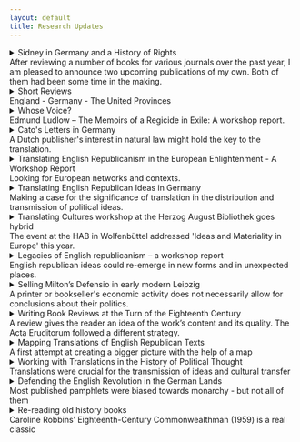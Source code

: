 ```yaml
---
layout: default
title: Research Updates
---
```


<!-- Custom style sheet -->
<link rel="stylesheet" type="text/css" href="../style.css">

<details>
  <summary class="postTitle">Sidney in Germany and a History of Rights<br>
    <span class="postSubtitle">After reviewing a number of books for various journals over the past year, I am pleased to announce two upcoming publications of my own. Both of them had been some time in the making. </span>
  </summary>

The first is a chapter on "The reception of Algernon Sidney in the German Enlightenment" which started as a paper for a workshop on Sidney's political thought in Caen. Gilles Olivo (Caen), Christopher Hamel (Rouen) and Tom Ashby (then EUI, now Tokyo) had organised two workshops on Sidney at Rouen and Caen universities in France ahead of the 400th anniversary of the republican's birth in 2023. I attended the Caen workshop in November 2022 which engaged with the longer term impact of Sidney's ideas in England, France and Germany.

My own paper explored the German reception of Sidney's work from the publication of his 1683 Scaffold Speech to the translation of his *Discourses* (1698) at the time of the French Revolution. What is notable about this reception is that Sidney's radical ideas were successively moderated over the course of a century. While the Sidney of the Scaffold speech was still the republican hero and martyr dying for his defence of popular sovereignty, the rule of law and religious liberty, the Sidney of the German *Discourses* seemed like a different man. The two German editions from the 1790s by C.D. Erhard and L.H. Jakob had reframed Sidney’s ideas to counter French Revolutionary radicalism, emphasizing reform within monarchical structures. 

The key question I was asking myself was: Why did German legal scholars in the 1790s feel the need to have not one, but two German editions of Sidney's *Discourses*; and why had the *Discourses* not been translated earlier when it was arguably available and already well known in Germany both in French and in English? Or rather, given it was already well known through its circulation in English and French, why was it still considered necessary to provide a translation at all a century after the work's first publication?

My chapter argues that late eighteenth-century German legal scholars wanted to provide their own translation of Sidney, not simply to widen the audience of the *Discourses* in Germany, but precisely because Sidney had already developed a strong reputation as a radical and revolutionary, not least in neighbouring France. Concerned about his reputation and influence, German moderates therefore offered their own reading of Sidney as a counterbalance in an attempt to limit the damage.

**Political Exile and the Rights of Asylum**

The seecond chapter due out later this year deals with "The Rights of Asylum" in the sixteenth and seventeenth century and will be published as part of volume iii of *The Cambridge History of Rights*, edited by Andrew Fitzmaurice (QMUL) and Rachel Hammersley (Newcastle). This chapter started its life during the Covid-19 pandemic when I had just completed the manuscript of my *Republican Exiles* book and was still living in Berlin. It is therefore much more closely related to the subject matter of my previous monograph than to my current research. Nevertheless, it is another exercise in transnational European history, showing the various entanglements of political actors and their networks.

The chapter traces rights of asylum in early modern Europe. While the term 'refugee' had its origins in the mass exodus of religious fugitives from France in the sixteenth and seventeenth century, my chapter argues that the figure of the political refugee was becoming increasingly more important over the course of the seventeenth century as the English Civil Wars led to various waves of migration - first of royalists, then of republicans - to the Continent and further afield. My chapter also shows that while formal processes and structured provisions for the reception of refugees were few and far between, the seventeenth century played an important role for the development of rights of asylum both in theory and practice as emerging states had to negotiate and define the legal status of those on the move.

**


'The reception of Algernon Sidney in the German Enlightenment', in: Thomas Ashby and Christopher Hamel (eds), *Le Republicanisme d'Algernon Sidney* (Paris: Classiques Garnier, 2025 forthcoming), pp. 261-280.

'The Rights of Asylum', in: Andrew Fitzmaurice and Rachel Hammersley (eds), *The Cambridge History of Rights, Volume III: The Sixteenth and Seventeenth Centuries* (Cambridge: Cambridge University Press, 2025 forthcoming), pp. 558-582. [here](https://www.cambridge.org/core/books/cambridge-history-of-rights/795F8DE1C089E43E0FCCC5E928FCC96A)

25/06/2025

gm

</details>  

<details>
  <summary class="postTitle">Short Reviews<br>
    <span class="postSubtitle">England - Germany - The United Provinces</span>
  </summary>

*Part of the joy of starting a new research project is diving into new literature. As my interests have been shifting slowly from seventeenth-century England to Enlightenment Germany, my reading has become more eclectic, which is reflected in some of the reviews I have written over the course of the year.*

You can follow the link to access the full text:

**‘Markku Peltonen, The Political Thought of the English Free State, 1649-1653 (Cambridge: Cambridge University Press, 2023), 270pp. £75.00 (hardback) ISBN: 9781009212045’, History of Political Thought, 45:1 (2024), pp. 200-203.**
You can find the full text [here](https://www.ingentaconnect.com/contentone/imp/hpt/2024/00000045/00000001/art00008) 

‘Markku Peltonen’s starting point […] is the relative neglect of the ideas of the period from the regicide of Charles I to Oliver Cromwell’s expulsion of the Rump Parliament. It was during this time that England’s rulers abolished the office of kingship and the House of Lords and turned England into a ‘Commonwealth and Free State’. The prevailing historiography, Peltonen contends, has focused too much on the de-facto-arguments raised during the Engagement controversy in defence of the non-monarchical state which had emerged from the fallout of the Civil Wars, and not enough on contemporary anti-monarchism or even principled defences of the new republic for its own sake. Peltonen here refers to earlier scholars such as Perez Zagorin or Margaret Judson. His main target, however, is the highly influential work of Blair Worden, who has defined English republicanism largely as a post-facto phenomenon, arguing that the victorious Parliamentarians had first cut off the King’s head and only started to think about the precise form of the country’s government afterwards. In this line of thought, the new kingless state was generally not considered too popular, while any meaningful republican theories only emerged much later in response to the government of the Rump rather than in unison with it. 

Peltonen, in contrast, shows that already ‘in the early days of the free state… tremendous enthusiasm was both felt and shown for its establishment’, that ‘pamphleteers enthusiastically welcomed the establishment of the free state’ and ‘were ready to rush to its defence.’ (p. 3) His book ‘thus offers a reassessment of the political thought of the English free state and maps the terrain of what it was possible to think.’ (p. 3) In doing so, Peltonen ‘examines several central themes or dimensions of the political theory of the free state’. (p. 4) These include, for instance, the claim that the people were the ultimate source of all political power and that they had the right to change their government as they saw fit. […]’

**
 
**‘The hidden origins of the German Enlightenment. By Martin Mulsow (trans. H.C. Erik Midelfort). Pp. viii + 403 incl. 7 figs. Cambridge: Cambridge University Press, 2023. £100.00. 978 1 009 24115 1’, The Journal of Ecclesiastical History, 75:3 (2024), pp. 597-599.**
You can find the full text [here](https://www.cambridge.org/core/journals/journal-of-ecclesiastical-history/article/hidden-origins-of-the-german-enlightenment-by-martin-mulsow-trans-h-c-erik-midelfort-ideas-in-context-pp-viii-403-incl-7-figs-cambridgenew-york-cambridge-university-press-2023-100-978-1-009-24115-1/3E85613342377FE58DEB6E75E3A318E0) 

‘[This] is the second part of Martin Mulsow’s influential study Radikale Frühaufklärung in Deutschland, 1680-1720, 2 vols (Wallstein, 2018) in an English translation by H.C. Erik Midelford. Following on from Enlightenment Underground: Radical Germany, 1680-1720 (University of Virginia Press, 2015), Mulsow continues his exploration of heterodox ideas and their circulation in the German lands around the turn of the eighteenth century challenging and revising the long-established view of the German Enlightenment as a fundamentally moderate and cautious affair.

The book’s seven chapters are devoted to various scholarly discourses about the mortality of the soul, idolatry, atheism, natural law, Socinianism and the humanity of Moses and Jesus as founders of religion which frequently transgressed the boundaries of what could be said with impunity at the time, yet rarely had serious consequences for their proponents who developed their own strategies for avoiding the authorities. Among those strategies were the circulation of texts in manuscript or clandestine publications which could not be traced back to their sources because they appeared anonymously, were published abroad – mostly in the Netherlands - under false imprints or without any imprint at all. Others might involve presenting dangerous teachings in the form of “paradoxes” which juxtaposed opposing doctrines and leaving the reader or listener to derive their own conclusions or to “exercise a learned ignorance” or “docta ignorantia”. (pp. 258-9)

Each chapter follows the ideas to the environments from which they arose and in which they were discussed, leading the reader to the protestant university towns of central Germany, such as Halle, Jena, Helmstedt and Leipzig, to Frankfurt on the Oder, and to the eastern periphery of the country, where the control of the authorities could barely reach. As Mulsow emphasises, the bigger picture he draws thus goes beyond Halle as the centre of the German Enlightenment with Christian Thomasius as its protagonist, to include “a multitude of less well-known thinkers from various and unexpected locations in Germany” (p. 328), while also showing the “Europe-wide entanglements’ (p. 338) of these scholars.’

**

**‘David de Boer, The Early Modern Dutch Press in an Age of Religious Persecution: The Making of Humanitarianism (Oxford: Oxford University Press, 2023, 224pp, ISBN: 9780198876809)’, BMGN – Low Countries Historical Review, 140 (2025), Open Access.**
You can download a PDF [here](https://bmgn-lchr.nl/article/view/22325)

‘This book […] is a contribution to the growing literature on religious persecution and migration in early modern Europe […]. Unlike its predecessors, however, De Boer’s book does not focus so much on the refugees themselves, but on the way in which a relatively free Dutch press was employed by persecuted “religious minorities and their advocates” [across Europe] to appeal to a wider public in an attempt “to raise transnational solidarity” and, at times, to get foreign governments to intervene on their behalf (3). In doing so, De Boer argues, writers used an “inclusive language of compassion” which went beyond mere support for their own “oppressed brethren in the faith” (8), but instead employed a universalism which stressed the “common humanity” (5) of all victims of persecution.
  
In five chronological chapters the book covers a period from the mid-seventeenth to the mid-eighteenth century, addressing concrete events or instances of persecution and their media response, with each example adding to the argument in different ways: the massacre of the Waldensians in Piedmont in 1655 (Chapter 1), the persecution of the Huguenots in France both before (Chapter 2) and after the Revocation of the Edict of Nantes in 1685 (Chapter 3), the so-called War of the Camisards in Cévennes (Chapter 4), and finally the so-called Bloodbath of Torún and the expulsion of the Jews from Prague in 1754 (Chapter 5). 

De Boer’s argument is ambitious attempting to construct a bridge between an age of persecution and an age of Enlightenment in which confessional conflicts were still present and clearly visible, but in which it became possible also for those advocating compassion to draw on more universal arguments for reason, justice, humanity and the rule of law which transcended their own confessional identities.’

12/11/2024, updated 27/02/2025

gm

</details>  

<details>
  <summary class="postTitle">Whose Voice?<br>
    <span class="postSubtitle">Edmund Ludlow – The Memoirs of a Regicide in Exile: A workshop report.</span>
  </summary>

*The text known as The Memoirs of Edmund Ludlow was long considered an authentic account of the English Revolution - until Blair Worden discovered Ludlow’s manuscript and recovered the regicide’s real voice. At a workshop in Newcastle we discussed the feasibility of a complete edition of this manuscript.*

The ‘Voyce from the Watch Tower’ is a fascinating text with many layers – a text the republican Edmund Ludlow (1617-1692) wrote during his time abroad in Switzerland after the Restoration of the Stuart monarchy in England when he and his fellow regicides had to flee the country to save their lives. 

A first edition of Ludlow’s text was published in 1698-99 as *The Memoirs of Edmund Ludlow* with a false Vevey imprint, and other editions followed before Charles Harding Firth in the late 19th century brought out his modern edition which has been used widely as a source for the history of the English Civil War and its aftermath.

Firth was for a long time the authoritative text of Ludlow until Blair Worden in the 1970s discovered the manuscript – or what has survived of it - and with his selective Camden edition of 1978 drew our attention to the fact that the published text which had become known as the ‘*Memoirs*’ was not quite what we thought it was. 

At a workshop taking place at Newcastle University and online on 2 July we had the chance to hear Blair talk about his spectacular discovery and the way in which it has changed our perception of Ludlow. We also discussed the possibility of producing a complete edition of the surviving part of the manuscript which Rachel Hammersley, Vivienne Larminie and I have been hoping to do for some time.

**Original text heavily edited for publication**

Much of the original text, Worden found, had been rather significantly streamlined and reshaped, or ‘polited’, by its first editor John Toland (1670-1722) to fit a late seventeenth-century Whig agenda which employed a mid-century republican for the argument against standing armies. 

What lay underneath was a much less structured manuscript steeped in a puritan millenarian language depicting the English regicides as persecuted witnesses of Christ in a struggle for true religion. The real Ludlow was a radical who objected to monarchy on religious grounds and whose politics were subject to and guided by his faith.

Not even the title ‘Memoirs’ was Ludlow’s own, nor would the term have been used by his contemporaries. The genre was more commonly referred to as ‘life writing’, while Ludlow himself had chosen the title ‘A Voyce from the Watch Tower’ for his work. 

**Ludlow drawing on the Old Testament**

This is likely a reference to the Old Testament Book of Isaiah, 21: 8 (chapter 21, verse 8), where it says, ‘My lord, I stand continually upon the watch tower in the daytime, and I am set in my ward whole nights’; or to the Book of Habakkuk, 2.1: ‘I will stand upon my watch, and set me upon the tower, and will look and see what he would say unto me, and what I shall answer to him that rebuketh me.’ (Geneva Bible). 

Both emphasize the necessity of the faithful to be prepared for the coming of the Lord – a central theme of Ludlow’s life writing. Or, as Ludlow put it, ‘being on our Watch Tower, and living by faith, we may see our duty so plainly, that when the Lord’s tyme is come we may up and be doing, and the Lord may appear to be with us and to owne us’. 

He saw himself very much as the watchman waiting for signs from God ‘to know when to goe forward and when to stand still, that by making hast we may not strengthen the hand of the enemy, nor by standing still neglect the opportunity he puts in our hands’. 

Whatever we want to call Ludlow’s MS, it mixes the past and the present, the personal and the political. It relates personal experience to wider historical events and shows the individual, Ludlow, interacting with his surroundings. 

**Ludlow as a European**

I very much agree with Worden’s view of Ludlow. But what fascinates me the most about this English regicide is his period in Swiss exile because it shows so clearly the many ways in which English puritans and republicans were connected to continental European protestants like Huguenots, Pietists and Labadists and how these transnational networks helped them to survive when they had to flee England after the Restoration. 

My fascination is shared by Vivienne, who works on Anglo-Swiss relations and Huguenot history among others and outlined some of the connections forged by Ludlow with Switzerland via his radical religious circles in England, including the French congregation in Westminster. It was primarily those connections that facilitated Ludlow’s exile first in Geneva and later in Lausanne and Vevey in the Pays de Vaud.

Jason Peacey’s paper meanwhile focused on the regicides who had fled to the United Provinces and who were likewise protected primarily as religious refugees. However, Jason also highlighted the difficulties the exiles faced in the United Provinces because the English government was keen to see them extradited and the Dutch authorities were theoretically obliged to follow suit under the terms of the Treaty of Breda (1667) which had concluded the Second Anglo-Dutch War.

**Versions of Ludlow’s text and intertextuality**

Ted Vallance’s paper returned to the text itself – in particular the differences between Ludlow’s manuscript and Toland’s edition of it. While in Ludlow’s ‘Voyce’, the English regicides executed in 1660 had died like ‘martyrs’, he argued, in the Memoirs they died like ‘Romans’. On the regicide itself, however, Toland might not have followed Ludlow’s original account at all but instead invented his own version of events.

Another rather creative rendering was the adaptation of the 1698/99 Memoirs by the French historian François Guizot, as Claire Gheeraert-Graffeuille showed. Guizot’s text was also significant because he used his translation as the basis for his history of the English Revolution which was in turn translated into English in 1851.

The final paper by Verônica Calsoni Lima then turned to Ludlow’s own sources and his 1663 publication of the French translation of the regicides’ Speeches and Prayers (1660). Ludlow complains in the ‘Voyce’ that the Yverdon printer who was commissioned to produce the pamphlet had added material from various gazettes without his consent. 

However, Verônica showed that Ludlow likely used the very same sources for his own account of the regicides John Barkstead, Miles Corbet and John Okey and for the trial of Henry Vane – all of which originated with an underground network of radical confederates in London, including Thomas Brewster and Giles Calvert.

**What next?**

The workshop, I think, gave a good flavour of the richness of Ludlow’s text and the many ways in which it can be read – as a history of the English Civil War, an example of life writing, and a narrative of persecution and exile which connects the British Isles and continental Europe in more ways than one.

The participants very much agreed that a complete edition of the manuscript would be desirable, but much of the discussion hinged on whether such an edition should be digital or printed and what level of annotation might be required to follow not only Ludlow’s English Civil War trajectory but also enable us to locate him in his wider European context. 

One way of connecting to this context was presented by Ina Habermann from the University of Basel with her SwissBritNew project which focuses on Anglo-Swiss relations in the seventeenth and eighteenth century and which might be able to accommodate Ludlow’s ‘Voyce’ as well. 

The workshop clearly got us all thinking – so watch this space!

gm

05/07/2024

</details>

<details>
  <summary class="postTitle">Cato's Letters in Germany<br>
    <span class="postSubtitle">A Dutch publisher's interest in natural law might hold the key to the translation.</span>
  </summary>

For the past couple of months I have been working on the German translation of *Cato’s Letters* into German. The Letters, written by the radical Whig journalists John Trenchard and Thomas Gordon, had initially appeared as columns in the *London Journal* and in the *British Journal* in response to the South Sea Bubble of 1720 – the crisis of the British South Sea Company which had triggered the first global financial crisis and ruined many investors. Trenchard and Gordon used the pseudonym of Cato, an enemy of the tyrant Julius Caesar, to criticise government ministers for their role in the crisis. As time went on, however, the two continued their popular column to attack political corruption more broadly, while also promoting their own version of a virtuous liberal republicanism or ‘monarchical republic’.

The letters were intended early on to provide more general lessons in good governance. So it is hardly surprising that they were subsequently gathered together and published in book form. The first complete edition of letters was published in London in 1723-24, with at least another five English editions to follow. The first complete continental edition I managed to locate was a Dutch version published by Johannes Halfman in Alkmaar in 1752-54, quickly followed by a German edition in 1756-57.

**English - Dutch - German**

The trajectory was by no means unusual. Many English texts found their way into Germany via the Netherlands during the eighteenth century, both because the Netherlands remained Europe’s major publishing hub, but also because Dutch and German were easily mutually understandable and it was often easier for a German native speaker to translate a work from the Dutch than from the English, or at least to draw on the Dutch text for help, even if the original English text was used.

The translation was initiated by a Leiden-based Dutch bookseller who himself was an interesting transnational figure: Elie Luzac (1721-1791) was the descendant of Huguenot refugees and had just been appointed as the university bookseller in the German city of Göttingen. He commissioned the Leipzig theology professor Johann Gottfried Gellius (1732-1781) for the task and published the four-volume edition in collaboration with the Leipzig publishing house of Breitkopf and Son because he did not have his own printing press in Germany.

**The key might be in natural law**

It is not obvious however why Luzac would have embarked on this costly undertaking. Trenchard and Gordon were not (yet) widely known in Germany, and we can hardly claim that there was an obvious demand for their work to be published. It is more likely that it was a pet project for Luzac who was also a jurist and political author in his own right and might have seen something in *Cato’s Letters* he considered worth sharing with the world. One of the key indicators might have been his lifelong interest in natural law and constitutional government. He clearly had an interest in the political thought of John Locke as well as in the natural law thinking of Christian Wolff, and he might have thought the *Letters* would speak to a German audience.

At first sight, it would seem that Luzac was wrong. The critics were rather harsh on the translation. While Trenchard and Gordon’s ideas about civil and religious liberty, political virtue and free speech might have been useful and praiseworthy, they were only true for England, but could hardly be applied to Germany, they argued. Most critics might have found some useful lessons in them, but none of them could muster quite as much enthusiasm for Cato as the anglophile Johann Christoph Gottsched (1700-1766), who praised the *Letters* for what they might teach political decisionmakers in the German lands. Only much later, it seems, were *Cato’s Letters* fully appreciated in Germany. But you will hear more about this from me anon.

gm

24/01/2024

</details>

<details>
  <summary class="postTitle">Translating English Republicanism in the European Enlightenment - A Workshop Report <br>
    <span class="postSubtitle">Looking for European networks and contexts.</span>
  </summary>

While the focus of my current research is broadly on the reception of political thought from the English republican and Commonwealth tradition in Germany, it is clear that this research only makes sense in a wider European context, not least because the German reception depended on what was going on elsewhere. Since only few Germans were able to access and read English texts in the original, most readers would have gained their knowledge of English republican ideas either via translations or via reviews in learned journals. Other forms of second- or third-hand reception might have involved encyclopaedia entries or footnote references and annotations in historical, legal or political works or even references in drama and fictional literature. In any case, the paths by which English republican ideas reached different audiences across Europe was anything but direct. They involved a variety of acts of translation and mediation across a number of different languages in a variety of contexts. The participants of my recent workshop, ‘Translating English Republicanism in the European Enlightenment’, at Newcastle University on 22 June grappled with some of these processes in their papers.

As I have indicated in previous blog posts, the translation of English republican works from the Civil War period and its aftermath was slow and patchy, not least because of the radical content of works by John Milton, Marchamont Nedham, James Harrington, Edmund Ludlow and Algernon Sidney. While Milton’s De Populo Anglicano Defensio (1651), published in justification of the regicide, was widely available in Latin, the first full published German translation of any of his political works was the 1851 edition of his Areopagitica published by Richard Roepell in Berlin. Nedham’s True State of the Case of the Commonwealth (1653) was published in German translation in the Old Swiss Confederacy in 1657, while Ludlow initiated a French translation of the regicides’ Speeches and Prayers (1660) into French published in 1663 before a first German translation appeared in Frankfurt a year later. Sidney’s posthumously published Discourses concerning Government (1698) meanwhile first appeared in German almost a century after its first publication.

**Locke in Germany**

Compared to that, John Locke’s Two Treatises of Government (1689) fared better, with the first German edition coming out barely thirty years after its original publication. The composite title of the German edition, Le gouvernement civil, Oder die Kunst, wohl zu regieren (1718) shows the path the work had taken via France. The first part of the title reflects the fact that French was still the European lingua franca, as Felix Waldmann pointed out in his presentation, while the author also featured on its title page as ‘Jean Lock’. The fact that only the second of the Two Treatises was published, however, might also be witness to the fact that the translator or the publisher saw the text as relevant beyond England, as Waldmann noted. By dropping Locke’s entire refutation of Sir Robert Filmer’s Patriarcha, the text became detached from its narrow English context, with its original purpose no longer obvious. Its concerns also shifted in the German translation with a certain hesitancy to invoke resistance to the ruler on religious grounds.

**Paine in France and Germany**

While the translation of Locke’s Two Treatises facilitated an abstraction and generalization of his ideas, Thomas Paine’s Rights of Man (1791), some seven decades later, was translated with a rather concrete purpose in mind – to promote the ideas of the French Revolution and bring republicanism to Germany. The translation, published in Berlin as Die Rechte des Menschen (1792), had been initiated by George Forster, although the actual work was done by his collaborator Meta Forkel who had a track record of radical translations and was arrested and temporarily imprisoned for her connection to members of the Jacobin Club in Mainz. In Forkel’s letters to the publisher Voß, we can see that the translation of Paine was a matter close to her heart and a work of conviction, as Elias Buchetmann showed in his presentation. On top of a faithful translation of the original text, the German edition also offered an original preface to the text by Forster as well as a translation of the French Constitution of 1791. The preface made the work acceptable to a German audience, while the work as a whole also offered moderate criticism of German politics and the constitution.

While Paine’s work was embraced by radicals in Germany, however, the political agitator himself missed his opportunity to generate any real political change, Thomas Munck suggested in his paper on ‘Paine in France’. For, ironically, Paine’s lack of French meant that he was not able to fully participate in the Convention of which he was a member. The Convention was a serious location for political debate, Munck argued, while Paine himself hardly ever spoke. So Paine might have been ‘wasting his time in Paris’. Munck also questioned the impact of his work, as only relatively few editions and reprints of Paine’s Rights of Man existed or have survived, while also pointing out that readers get little sense of what Paine might have meant by ‘republican’ or how he imagined a republic could work.

**The Importance of Networks**

Both Ariel Hessayon and Ann Thomson meanwhile highlighted the importance of networks for the translation and distribution of republican and heterodox works in England and on the Continent. Hessayon in particular emphasized the reciprocity and exchange of ideas across borders, as translations travelled in both directions with works from the Continent reaching England through radical networks, in particular during the English Civil War period, while English republican works were also translated into a number of European languages. As a case study, Hessayon used a manuscript translation into Dutch of The New Law of Righteousness (1649) by the Digger leader Gerrard Winstanley which he located in the library catalogue of Petrus Serrarius (1600-1669), a minister and multi-lingual son of a Walloon merchant. Given that Serrarius owned other works by Winstanley and might have sympathized with his ideas, Hessayon thinks it is likely that Serrarius himself was the translator, while the Quaker Benjamin Furly (1636-1714) could be another likely candidate. The intended audience for ‘Nieuwe Wet der Gerechtigheyt’, meanwhile, remains unclear, nor do we know whether it would have circulated through scribal publication or was intended for print.

Thomson’s talk meanwhile focused on Huguenot publishing networks whose focus was on religion. However, Thomson warned against seeing Huguenots as a homogenous group or making assumptions about their aims. While Huguenots authors and publishers might have shared a criticism of priestcraft, of Catholics, of Anglicans and even of Presbyterians, the extent of their heterodoxy or irreligion was not always obvious. The scholar, translator and mediator Pierre Des Maizeaux, who modelled himself on Pierre Bayle and whose correspondence is a key source on Huguenot networks, for instance, might have been a Deist, although the evidence is inconclusive. He was, however, interested in promoting toleration as well as a more open Christianity in general, including the work of the eirenicist and anti-dogmatic Church of England theologian William Chillingworth.

**Radical Whigs**

My own paper too dealt with the work of a Huguenot publisher, Elie Luzac, who commissioned a translation of John Trenchard and Thomas Gordon’s Cato’s Letters (1723/4) into German. Known as a jurist and conservative enlightened thinker in his own right, Luzac’s motivation might have been an admiration of the English constitution, while reviewers and critics of the translation by the theologian Johann Gottfried Gellius asked themselves to what extent such a work might have been applicable to a German constitutional context at all. The general consensus was that Cato’s ideas about natural law, political liberty and government accountability might have been alien to Germans and disagreed with German legal principles, but that more general lessons could still be learnt from the Letters. Only one reviewer, likely Johann Christoph Gottsched, meanwhile saw more in the work of Trenchard and Gordon, convinced that the constitutions of Britain and Germany resembled each other more closely than most critics were willing to acknowledge and that any pretences to absolute rule by the emperor or the princes were therefore invalid.

![Title page of Cato's Letters in German](../assets/Catos_Briefe_copy.jpg)

Staying with the theme of radical Whig or Commonwealth authors, Christopher Hamel focused on a review of Thomas Gordon’s Political Discourses on Tacitus in the Bibliothèque Britannique (1733) and the spread of English republican ideas in eighteenth-century France, countering the assumption that a genuine republican discourse only arrived in France with the Revolution in the last decade of the century. Hamel’s emphasis was in particular on concepts of natural and individual rights, ‘which are usually, but wrongly, associated exclusively with liberalism’, but could already be found in English republican thought from the Civil War, not least in the thought of Milton and Sidney, as well as in later authors such as Trenchard and Gordon. While the reviewer in the Bibliothèque Britannique discussed rather radical ideas on political liberty and resistance to established authority, however, the review genre and the neutrality policy of the journal allowed him to absolve himself of any political partisanship. 

**Sidney and Harrington in Italy and France**

Tom Ashby discussed the reception of Algernon Sidney’s Discourses in Italy, highlighting the fact that the work was translated into Italian relatively late. First published in English in 1698 and translated into French soon after in 1702, a full Italian version of the text was not published until 1962, when Sidney’s ideas benefited from a post-WW2 resurgence of interest in English republicanism. However, Sidney’s ideas were known second hand, for instance through Jean Barbeyrac’s French translation of Samuel Pufendorf’s De jure naturae et gentium (1672) which has extensive footnote references to Sidney. The work was later also translated into Italian by Giambattista Almici, who reproduced both Barbeyrac’s and Pufendorf’s footnotes. Through publications like these, Sidney entered into the canon of natural law and often came to be grouped with thinkers such as Jean Jacques Rousseau and to a lesser extent with Locke. In fact, for a long time, Sidney was more prominent in natural law literature than the latter.

Like Sidney’s work in Italy, James Harrington’s work was known in France long before a full translation of any of his writings became available, as Myriam-Isabelle Ducrocq showed in here concluding paper on ‘The journey of Harrington’s ideas in eighteenth-century France’. Echoing the observations of several of the other speakers, Ducrocq highlighted the crucial importance both of review journals and of the partial translations of texts which could sometimes be found in them. Notably, she mentioned Jacques Bernard, who first adapted Harrington’s ideas for a French audience in the Nouvelles de la République des Lettres at the turn of the eighteenth century. Harrington’s ideas, meanwhile, could also be found in French translations of David Hume’s Essays in the 1750s and 1760s. While Harrington’s works were not translated until the French Revolution, they had been known in France long before. 

Overall, I think the workshop demonstrated once again how crucial translations were for the transmission of ideas in early modern and Enlightenment Europe and that the study of translation deserves a more prominent place both in the History of Scholarship and in Intellectual History more broadly.

29/06/2023

gm
  
</details>

<details>
  <summary class="postTitle">Translating English Republican Ideas in Germany <br>
    <span class="postSubtitle">Making a case for the significance of translation in the distribution and transmission of political ideas.</span>
  </summary>
  
As I am returning to my research project after a pandemic-induced break, it is time to renew my case for the significance of translation in the distribution and transmission of political ideas in early modern and Enlightenment Europe. I will do so with some notes I made for my paper at this year’s ISIH conference in Venice. 

The translation history of English republican works and ideas in Germany, as we know by now, is far from straightforward. While the legacy of English republicanism in the British colonies in America and its traces in the Declaration of Independence and in the American Constitution have been relatively well explored, and significant work has also been done on the reception of English and American ideas in the context of the French Revolution, the impact of English republican thought in Germany has been comparatively neglected. This is at least partly due to the assumption that Germany went down a separate path, or *Sonderweg* - often used to explain the rise of national socialism in the twentieth century - which sees the Enlightenment in Germany as largely unpolitical and the country lacking the degree of civic consciousness that characterized early modern England or France.

Germany never had a comparable Revolution to remove monarchical and feudal structures – despite the wave of liberal and democratic movements before 1848 - and found its national unity and identity relatively late. And when it did, it was largely in reaction to events in France and to the Napoleonic wars that followed the Revolution. Germany could thus be seen as rather conservative and anti-revolutionary with an intellectual culture that rejected radical political and constitutional change. If political thinkers praised England it was usually for the Glorious Revolution of 1689 to promote moderate reform over the radical destruction and renewal seen in late eighteenth-century France.

The moderate and conservative nature of the German Enlightenment, however, has more recently been questioned by scholars such as Martin Mulsow, who has detected an underlying radicalism among German intellectuals, in particular through the engagement with heterodox religious views which had been circulating among groups of radical thinkers, in particular English republicans and French Huguenots, in the Netherlands and travelled from there into the protestant North of Germany. Nevertheless, Mulsow does not think that the political ideas of those radical circles, notably English republican ideas, had any impact in Germany, while Diethelm Klippel has stated his surprise at the fact that eighteenth-century German readers should have been at all familiar with an English republican author like Algernon Sidney, who was translated into German in the wake of the French Revolution. But English republican authors might have been less obscure in Germany than we think.

**Translations and known editions** 

Between the mid-seventeenth and the late eighteenth century, we find, for instance, German-language translations of Marchamont Nedham’s *A true state of the case of the Commonwealth of England stated* (1654/1657), of Algernon Sidney’s *Very copy of a paper delivered to the sheriffs, upon the scaffold on Tower-hill* (1683/4) and of his *Discourses concerning government* (1698/1793), of Robert Molesworth’s *Account of Denmark* (1694/5), of John Toland’s *Anglia Libera* (1701), of John Locke’s *Second Treatise of Government* (1690/1718) and of Catharine Macaulay’s *History of England* (1763/1779). Some of these works, such as the translations of Sidney’s *Last Paper* and Molesworth’s *Account of Denmark* were published either under a false imprint or without publication details altogether.

**Works circulating in other languages**

Not all works had to be translated. Milton’s *Defensio de Populo Anglicano* (1651), for instance, had been purposefully circulated on the Continent in Latin to justify the regicide and the establishment of the English Commonwealth to a wider European audience. Some English republican works also circulated in Dutch (such as Sidney’s Scaffold Paper) or in French (such as Edmund Ludlow’s *Memoirs* (1699) and Sidney’s *Discourses* (1702)), and German translations might have been made via those bridging languages. The reception history of English republican ideas in Germany was therefore a multilingual one, influenced by the country’s geographical location in Central Europe, the variety of languages spoken and understood, and the workings of the European book trade with notable publishing centres in the nearby Netherlands. Despite those examples of works circulating in Germany, full translations of English republican texts into German were indeed few and far between, which is among others due to censorship legislation which prohibited the production, dissemination and consumption of works which could either upset the religious equilibrium or destabilise the political order. 

Nevertheless, from the later seventeenth-century onwards, educated German readers could learn about English republican authors and their ideas of popular sovereignty, the rule of law and religious liberty also through learned journals which provided reviews that often were little more than summary translations of the works discussed, and sometimes also translated extracts of those works verbatim. These summary translations and partial translations not only introduced English republican authors to a German audience, but also shaped their reputation and their legacy to a significant extent. One of the period’s most influential scholarly journals publishing such summary translations was the Latin *Acta Eruditorum*, which I have discussed here before.

**English republican works in the Acta Eruditorum** 

The *Acta*, edited by Otto Mencke in Leipzig from 1682 and published in Latin for a European audience, was the first comprehensive review journal on German territory covering a wide range of disciplines. While professing to focus primarily on natural philosophy, the journal, published in a traditionally protestant part of Germany, also had a special interest in theology, usually representing an orthodox Lutheran point of view. Trailing through the late seventeenth and early eighteenth-century volumes of the *Acta* to see how English republican and Commonwealth authors might have been read in Germany, we find summary reviews of the works of John Milton, James Harrington, Edmund Ludlow, Algernon Sidney, John Locke, Walter Moyle and of John Toland himself. Not all of those works were political in the narrow sense. They included Milton’s *Poetical Works*, while the original tracts by Locke and Toland for the most part belonged to the debate about the Trinity and rational religion raging at the turn of the eighteenth century and beyond. 

![Title page of the Acta Eruditorum](../assets/Title_Acta_Eruditorum.png)
  
The reception of English republican ideas went hand in hand with this religious debate and was at times overshadowed by it, but it might also help to explain how and why English republican works were read in Germany in the first place. The works we find reviewed here were fairly radical to say the least. They were written by regicides, defenders of the regicide, promoters of rebellion against unjust rulers as well as authors questioning traditional Christian teaching.

Yet, there was very little critical commentary on any work. This was due both to the *Acta*’s editorial policy, which was very cautious about religious tracts and explicitly excluded works ‘which attempted to undermine established authority’ and, I suspect, to the contemporary censorship legislation which would have influenced this policy. The *Acta*’s policy of neutrality was also intended to avoid scholarly disputes being fought out within its reviews. Its purpose was first of all to acquaint a broad scholarly audience of the content of recently published books from across Europe. Hence, the journal’s reviewers produced – often rather lengthy – summaries of the works they had been sent.

In their contributions we can see how reviewers for the *Acta* navigated their way carefully between moderate and radical ideas, presenting themselves as moderate on the surface while still reviewing, and in part reproducing, translating and paraphrasing, radical texts. Politically sensitive texts were thus reviewed with a critical distance, but they were still being reviewed and their ideas repeated and reproduced in the process. Thus, what Martin Mulsow has observed with regard to religious ideas might also hold true to some extent for political ideas: among the visible layer of moderate Enlightenment, there was always potential for more radical thought just below the surface.

**The Reviews**

Notably, among the English republican and Commonwealth works reviewed in the *Acta* around the turn of the eighteenth century were three works originally edited or re-edited by Irish Whig and freethinker John Toland in collaboration with the English bookseller John Darby. These were Ludlow’s *Memoirs* (1699), the *Works* (1701) of James Harrington, and Sidney’s *Discourses* (1702). Two of them, the *Memoirs* and the *Discourses* were reviewed in their French translation, not least because it was hard to come by reviewers able both to read English and also write in¬ Latin, as Mencke complained in a letter to Gottfried Wilhelm Leibniz who supported and regularly contributed to the journal. Further reviews included Toland’s own *Life of Milton* (1699) and the *Works* (1726) of Walter Moyle edited after Toland’s death by Thomas Sergeant, but equally published by Darby. Most of the works were reviewed within a year of their publication.

All of these republican and Commonwealth works were reviewed in a relatively neutral way with a critical distance which suggested that a review should not be considered as an endorsement of the author’s opinions. Yet, what matters is that the reviews were published at all and, through relating the content of the works in question, repeated the political positions of English republicans and even regicides for everyone – at least everyone with a decent knowledge of Latin – to read. The purpose of the reviews is therefore ambiguous, with the authors both spreading English republican ideas while at the same time distancing themselves from them. In what follows, I would like to use the example of a review of Toland’s *Life of Milton* by Johann Burckhardt Mencke, the journal editor’s son, to show the extent to which the Latin reviews were also a translation exercise. The most interesting part is the introductory section, which is essentially a disclaimer in which the reviewer officially distances himself from the content of the work he discusses, albeit not because of Milton’s, but because of Toland’s reputation.

**The Review of Toland’s Life of Milton as a Summary Translation** 

Introducing the book, Mencke junior notes that Toland’s *Life of Milton* had almost not been accepted for review because of its author’s reputation as a Socinian and Monarchomach, whose infamous tract *Christianity not mysterious* (1696) had only recently been burnt by the Irish Parliament. Already with ‘his first major publication’, as Justin Champion has pointed out, Toland had managed to antagonise many orthodox Christians and clergymen by asserting ‘that all fundamental doctrine was accessible to human reason unaided by the Church.’ And his reputation of heterodoxy had spread also to the Continent, where many joined into the debate about his work. After some deliberation, however, Mencke goes on, it had been decided to publish the review of Milton’s *Life* anyway, because none of Toland’s heterodox views appeared in the present work – disregarding, of course, his ‘defence of liberty and the critique of priestcraft’ - and because it had always been editorial policy to review books and their historical arguments without regard to their authors. 
  
![Title of Toland's Life of Milton in the Acta Eruditorum](../assets/Life_of_Milton_rev.png)  

Text and review correspond particularly closely in the earlier event-based part of the text, which is heavily focused on Milton’s early life, education and travels and his acquaintance with foreign scholars. The passages in which Toland discusses Milton’s works, in contrast, are more condensed, naming the works published at particular stages of his life with a brief description, but leaving out much of the detailed context and commentary added by Toland. 
This suggests that the main purpose of Mencke’s review might have been to establish some ‘key facts’ about Milton and offer a catalogue or bibliography of his published works, but not to provide any deeper analysis that could be considered partial in any way. 

Some passages of Toland’s text are translated almost verbatim, though leaving out some of the detail, such as an early section talking about Milton’s early life, his precociousness, and his failing eyesight as well as his time as a student at Cambridge and his knack for poetry, which he showed by translating the psalms into verse. A similar approach is used summarising the sections on Milton’s Grand Tour, during which he met Hugo Grotius in Paris, or talking about Milton’s return to London and his work as a tutor. The relevant information is copied out and translated. 

It gets more interesting, when we get to the passages dealing with Milton’s actual ideas and beliefs, as some caution was clearly in order, one would think. But Mencke still faithfully summarizes Milton’s main arguments. On the *Areopagitica* against pre-publication censorship, Mencke copies its exact purpose to show – despite strict censorship regulation in the German lands – that Milton had proven that the republics of Greece and Italy ‘never censur’d any but immoral, diffamatory, or atheistical Pieces.’ Mencke also faithfully reproduces the purpose of the *Tenure of Kings and Magistrates* written in justification of the regicide, which demonstrated, according to Toland, ‘that such as had the Power might call a Tyrant to account for his Maladministration, and after due Conviction to depose or put him to death.’ 

Only with respect to the *Defensio Pro Populo Anglicano* (1651), the official defence of the regicide, which had been banned in Germany at the time, Mencke obviously thinks it advisable to add explicitly that it was a pamphlet ‘pro mala quidem causa, sed elegantissima’ – a pamphlet written for a bad cause, but in a most elegant manner. Here Mencke was repeating a well-known contemporary judgement of Milton which had probably originated with the Dutch scholar Nicolaus Heinsius and was commonly repeated to acknowledge Milton’s talent, while (publicly at least) rejecting his politics.

Longer passages of text also sometimes are summarised in ways which were more heavily condensed to extract the facts, but also deliberately vague on the politics. For instance, a several page long discussion of *Eikonoklastes* by Toland, accusing either Charles I of ‘Royal Plagiarism’ in his spiritual biography Eikon Basilike, or rather his chaplain of sinister ‘Priestcraft’ for publishing ‘stolen’ material in the King’s name, which Milton uncovered, was reduced to a sentence stating rather neutrally that the tract  ‘was attributed to the King, but … was in actual fact written by Gaudenius, the bishop of Exeter, which Milton was able to show in *Eikonoklastes*.’ Large anti-clerical sections were also missing, or rather not repeated in the review, possibly also to avoid controversy. Mencke also comments rather dismissively on Milton’s declining faith towards the end of his life, thus showing more distance to the subject than Toland, who had likely seen Milton as a kindred spirit.

Mencke’s earlier claim to focus entirely on the book’s content rather than its author, meanwhile, needs to be taken with a pinch of salt. For, further down in the same review, he points towards yet another Toland publication, deliberately drawing attention to other republican works one might want to read for comparison. Discussing Milton’s *Ready and easy way to establish a free commonwealth* (1659/60), Mencke repeats Toland’s view that Milton’s ‘model of a commonwealth’ was ‘inferior, in all respects, to Harrington’s *Oceana*’, and that the *Acta* was going to review Harrington’s *Works* with a life of the author soon. Far from avoiding Toland’s works because he was associated with heterodox religion, it seems that Toland’s notoriety rather helped to raise interest in and popularise his other publications, including his editions of English republican works. The *Acta* would go on to review both Toland’s edition of Harrington’s *Works* and the French translation of Sidney’s *Discourses* as well as Ludlow’s *Memoirs*.

**Traces of Toland’s Life of Milton as presented in the Acta** 

The *Acta* were more than a review journal, however. They also became an important source and reference work for later authors, and those gathering information on Milton and other English writers would refer back to the reviews and thus also to Toland. The translation effort made by the reviewers therefore had a lasting effect, and references to the review could, for instance, be found in later German Encyclopaedias or other works on Milton. While the review of Toland’s *Life of Milton* is only one example, it shows how learned German readers might handle, engage with and respond to English republican and Commonwealth ideas, even though these might not always have been comfortable encounters. The reviews in the *Acta* and the fact that quite radical content was published by an otherwise respectable, mainstream journal – albeit with some critical distance and health warnings - also hint that underneath the moderate and conservative German Enlightenment described in much of the secondary literature there was always potential for something more radical just under the surface. 

gm

27/10/2022, updated on 03/10/2022

</details>

<details>
  <summary class="postTitle">Translating Cultures workshop at the Herzog August Bibliothek goes hybrid <br>
    <span class="postSubtitle">The event at the HAB in Wolfenbüttel addressed 'Ideas and Materiality in Europe' this year.</span>
  </summary>

This year's 'Translating Culture' workshop (18-19 October) was unusual in many ways. Having postponed the event several times due to the ongoing Coronavirus pandemic, Thomas Munck and I eventually decided to run it as a hybrid event with the majority of participants on-site at the Herzog August Bibliothek in Wolfenbüttel and a smaller group joining the meeting remotely from home in the UK and in France. This was made possible by the excellent facilities at the HAB allowing on-site and remote participants to communicate freely. 
  
![Statue of Moses with a mask at Wolfenbüttel's main church Beatae Mariae Virginis](../assets/Moses1.jpg)    
  
The event on 'Ideas and Materiality, c1500-1800' kicked off on Monday morning with a brief welcome from the library’s director Peter Burschel and introductions by ourselves followed by three papers on Oriental scholarship in early modern Europe. 
  
In her paper, ‘Translating the Ottoman Empire: the ideological use of translations of works about the Ottomans’, Ann Thomson explored the different ways in which texts were transformed through translation, each significant amongst readers in raising awareness of the Ottoman world, but with different underlying intentions. Paul Rycaut’s *History of the Present State of the Ottoman Empire* (1668), published after the Restoration of the Stuarts, for instance, originally juxtaposed oriental despotism with the benevolent rule of Charles II to counter the claims of the dissenters. The 1670 French translation by Pierre Briot, meanwhile, adapted the work to French sensibilities, dropping both the references to England and the epistle to the reader, while another French rendering by the pastor Henri Despier showed a particular interest in the Muslim sects described by Rycaut and drew parallels between their situation and that of the Huguenots in France. Despier thus used a narrative about the Ottoman Empire and Islam to criticize the persecution of Huguenots on the eve of the Revocation of the Edict of Nantes. 

Similarly, James Porter’s *Observations on the Religion, Law, Government and Manners of the Turks* (1768) was translated into French by Claude François Bergier soon after it appeared and published in Paris in 1769. A new edition/ reprint appearing in Neuchâtel in 1770, however, added numerous footnotes opposing religious persecution, thus turning Porter’s work into a manifesto against Catholic intolerance in France.

Asaph Ben-Tov offered the case study of ‘Johann Camman Jr (1584-1649) and the Story of Joseph: A Brunswick lawyer reading the Koran’. Taking Camman as his starting point, Asaph demonstrated the extent to which amateur scholars in early modern Germany engaged with the ‘Turkish Bible’ not just for religious reasons but also out of sustained interest in both interlinear (literal) translation from Arabic and more culturally sensitive renditions. He also amassed a library of nearly ten thousand volumes, demonstrating his interest in scholarship and language learning. With his large library and transnational network of correspondents, Camman might have been a remarkable figure, but he was by no means a ‘lone wolf’ or ‘eccentric’. On the contrary, Asaph argued, Camman’s interest in Arabic was shared by many contemporaries inside and outside of the academic world.
  
![Asaph talking about Johann Camman](../assets/Asaph2.jpg)    

Luisa Simonutti reflected on ‘Translation and toleration: an abridged version of Doctrina Mahumet in Locke’s papers’. Taking as her starting point a manuscript kept among the papers of the seventeenth-century thinker John Locke, Luisa explored how the dialogue between the prophet and the rabbi might have come to Oxford and to what purpose it might have been used by Locke. She noted the importance of manuscript transmission (rather than print), but also recognised the questions of attribution and authorship associated with heavily annotated manuscript copies. In particular, she highlighted the way in which Islam features frequently in Locke’s writings on religious toleration and contributed to ideas about doctrinal unity. Contemporary interest in orientalism, she argued, went beyond an understanding of languages to an understanding of religion and cultures and also helped to contextualise the Christian Bible. Hence, works such as the *Doctrina Mahumet* were read by the likes of John Milton, John Locke as well as John Toland.

In the afternoon sessions, Thomas and I presented papers on the difficulties sometimes encountered in cultural translation and the politics behind a tract which had been written with several European translations already in mind. 

In his provocatively titled paper, 'Untranslatable, unsellable, unreadable? Obstacles, delays and failures in cultural translation in print in early modern Europe', Thomas posed the question why some works were translated widely in the early modern period while others were not. As an example, he used the case of John Milton, who was among the most popular and most controversial authors of the seventeenth century and yet his political writings (in contrast to *Paradise Lost*) were not as widely translated as might be expected. According to Munck, several things might have made a text ‘unstranslatable’, including a lack of high-quality dictionaries or simply a lack of skill on the part of a translator; differences in the conceptual framework of the original text and the target language; ideas which were too complex, unsuitable or simply too boring to warrant translation; or various forms of censorship or fear of persecution. Texts originally written in marginal languages or originating in the periphery of Europe were less likely to gain wider dissemination through translation.

My own paper engaged with ‘The language politics of John Toland’s *Anglia Libera* (1701)’ to explore the different purposes a political tract might have served in its original form and in translation and on the multiple audiences it might have addressed. Using the tract authored by the Irish Commonwealthman and freethinker Toland to convey the terms of the Act of Settlement to the Hanoverian Court, I showed the variations between the original English text and its German translation posing the question why the Court at Hanover might have wanted to suppress the translation, sale and distribution of this controversial work.

The first days’ panels were then followed by several shorter research updates from Rachel Hammersley, Laszlo Kontler and Myriam-Isabelle Ducrocq. Each provided updates on the research they had presented at the group's earlier workshops, and how it will feed into the planned edited volume of papers arising from this research group. 

Speaking remotely from Newcastle, Rachel updated the group on her new research project ‘Experiencing Political Texts’, which engages with the materiality of early modern texts and their contemporary reception as well as with means of conveying this materiality in the digital age. This research will be directly relevant to our edited volume of papers. Both Rachel and Myriam-Isabelle will be contributing chapters on the French reception of the seventeenth-century English republican James Harrington in Revolutionary France to the collection, with Hammersley focusing on ‘Beyond translation: the political uses of the works of James Harrington during the French Revolution’ and Ducrocq on ‘Translating Harrington in Thermidorian France: Henry's *Oeuvres politiques de Jacques Harrington, Ecuyer* (1795)’. 

Laszlo Kontler outlined the plans for his chapter on ‘Non-contemporaneous contemporaries: liberal reform by translating the (long) Enlightenment [Hungary in the early 19thC]’, which will require him to go through the archival deposits of a learned Hungarian journal in an attempt to understand the journal’s policies on the review and translation of contemporary and earlier Enlightenment works, and how far these policies were part of a top-down agenda or driven by individual writers.

The panels on Tuesday engaged with the translation of a range of works, both fictional and scientific, not just as case studies in their own right, but also as innovative ways of using print to explore the potential for change in early modern society.

Alessia Castagnino focused on scientific works with ‘The Italian reception of Nöel-Antoine Pluche’s *Spectacle de la Nature* through the lens of translations’. Pluche’s Spectacle, published in nine volumes between 1732 and 1742, was an eighteenth-century bestseller with 57 editions published in French and numerous translations into other European languages. It was written in the form of a dialogue between a noble student, his parents and his tutor, and didactic in nature, so it would become a popular teaching tool. Pluche’s Italian translators, Alessia argued, made his work even more easy to read, while the octavo format of the translation also made it inexpensive and aided its wide distribution. 

Amelia Mills offered a paper on ‘Translating the *Carte de Tendre*: the cultural transmission of a map of courtship from Madeleine de Scudéry’s French salons to Aphra Behn’s English readers’. This map had been intended as a guide for a potential suitor to the affections of a woman and offered different routes the suitor could take from ‘Nouvelle Amitié’ or friendship to tenderness. Considering Scudéry’s original map too prudish, however, later imitators adapted the map or produced their own with a greater focus on passion and love and more erotic destinations. In her *Poems upon Several Occasions; with A Voyage to the Island of Love* (1684), the English author and translator Aphra Behn, however, recovered Scudéry’s original idea of winning a woman’s affection through appealing to her intellect.

Mark Somos, Francesca Iurlaro, Edward Jones Corredera and Lara Muschel then took the workshop participants on a journey with ‘The yacht of Theseus: navigation and transmission with the 1633 *Mare liberum*’. The paper gave an overview of their worldwide census of extant copies of Hugo Grotius’ *Mare liberum*, including all known reprints and translations by 1650. This research will not only map the dissemination of this major work on international law, but also highlight how detailed bibliographical information can enhance our understanding of the material culture of early modern print, the complexities of different printings, and even the visual impact of each edition. 

In the final paper, Luc Borot explored ‘The manifold strategies of 17th-century translators: the case of Du Verdus as translator of Thomas Hobbes’. As an ardent admirer of Hobbes, the Gascon gentleman François Du Verdus aimed to translate his work into French. While he was successful in translating Hobbes’ *De Cive* from the Latin, however, he was forced to abandon his translation of Leviathan from the English because his linguistic skills were simply insufficient. Nevertheless, his correspondence with Hobbes about Leviathan, as Borot showed, is evidence of the close engagement of Du Verdus with the text itself and between author and translator. For Hobbes not only corresponded with Du Verdus about his translation efforts, but even sent corrected versions of chapters back to him. Borot outlined what Du Verdus' intentions might have been, in undertaking such an ambitious project.
  
![Ann Thomson in conversation with workshop participants](../assets/Ann_in_conversation3.jpg)    

**Programme**

**Day 1**

Welcome and Introduction: Thomas Munck (Glasgow, online) & Gaby Mahlberg (Newcastle, on site)

Panel 1:

Ann Thomson (Florence), ‘Translating the Ottoman Empire: the ideological use of translations of works about the Ottomans’

Asaph Ben-Tov (Erfurt), ‘Johann Camman Jr (1584-1649) and the Story of Joseph: A Brunswick lawyer reading the Koran’

Panel 2:

Luisa Simonutti (Milan), ‘Translation and toleration: an abridged version of *Doctrina Mahumet* in Locke’s papers’

Panel 3:

Thomas Munck (Glasgow), ‘Untranslatable, unsellable, unreadable? Obstacles, delays and failures in cultural translation in print in early modern Europe’

Gaby Mahlberg (Newcastle), ‘The language politics of John Toland’s *Anglia Libera* (1701)’

Roundtable I:
 
Updates on research ideas and projects by Rachel Hammersley, Myriam-Isabelle Ducrocq and Laszlo Kontler (and everybody).

**Day 2**

Panel 1:

Alessia Castagnino (Milan), ‘The Italian reception of Nöel-Antoine Pluche’s *Spectacle de la Nature* through the lens of translations’

Amelia Mills (Loughborough, online), ‘Translating the *Carte de Tendre*: the cultural transmission of a map of courtship from Madeleine de Scudéry’s French salons to Aphra Behn’s English readers’

Panel 2:

Luc Borot (Montpellier), ‘The manifold strategies of 17th-century translators: the case of Du Verdus as translator of Thomas Hobbes’

Mark Somos, Francesca Iurlaro (online), Edward Jones Corredera, and Lara Muschel (all Heidelberg), ‘The yacht of Theseus: navigation and transmission with the 1633 *Mare liberum*’

Panel 3: Roundtable with a focus on the planned edited volume 
  
The event was funded by the Thyssen Foundation and the HAB.  

gm
  
03/11/2021  

(An earlier version of this text was published here: https://translatingcultureseurope.wordpress.com/2021/10/23/workshop-report-18-19-october-2021/)
  
</details>   
  
<details>
  <summary class="postTitle">Legacies of English republicanism – a workshop report
<br>
    <span class="postSubtitle">English republican ideas could re-emerge in new forms and in unexpected places.
</span>
  </summary>
 
At our workshop on ‘Commonwealthmen & Women: The Legacy of English Republicanism in Britain and Europe’ at Newcastle University we walked in the footsteps of Caroline Robbins – and yet we did not. Where Robbins had traced the long-term legacies of English republican ideas in a Commonwealth tradition which crossed the Atlantic from Britain to the American colonies, we explored primarily their British and continental European afterlife.

The day went off to a good start with a paper by Esther van Raamsdonk (Warwick) on ‘John Milton in the United Provinces’, exploring the transnational reception of Milton’s work. The regicide of Charles I in England in 1649 was widely condemned across Europe, and the reaction in the United Provinces was no different, despite the country’s republican constitution. It was therefore less surprising than one might think that the King’s defence, the *Defensio Regia* (1649), was published in Amsterdam, albeit written by the Frenchman Claude Saumaise, better known by his Latin name as Claudius Salmasius. 

To this royalist tract, John Milton responded on behalf of the English Commonwealth with his famous *Pro Populo Anglicano Defensio* (1651), which contained not just a powerful defence of the English people and their actions but also a scathing attack on both the arguments and the character of Salmasius. Its reception meanwhile was ambiguous.
  
![The English republican writer John Milton](../assets/John_Milton.jpg)  

The Heinsius and Vossius families, for instance, as Esther van Raamsdonk showed, were delighted with Milton’s attack despite their rejection of the regicide. This was mainly due to their dislike of Salmasius as well as their admiration for Milton’s Latin skills. Like many other scholars of the European Republic of Letters, they discussed Milton’s tract favourably while distancing themselves from its content. The criticism of Milton’s argument and the fact that copies of his work had been burnt in Paris and Toulouse, meanwhile, helped to generate even more interest in the English republican and his writings and made him a household name.

My own paper on ‘John Toland, the *Acta Eruditorum* and the reception of English Republican Ideas in Early Modern Germany’ came to similar conclusions for the turn of the eighteenth century. Triggered by John Toland’s new editions of English republican works as well as by their editor’s notoriety as a religious controversialist, German scholars too discussed English republican ideas, while at the same time distancing themselves from anti-royal sentiments, regicide, rebellion or religious heterodoxy. 

![The author and editor John Toland](../assets/John_Toland.jpg)  
  
Reviews in scholarly journals such as the Latin *Acta Eruditorum* served as a safe place to engage relatively openly with English republican thought in the face of censorship, although their authors had to navigate their path carefully between repeating radical ideas while at the same time advocating moderation.

To what extent either English republican ideas and religious freethought or the ideas of the Dutch thinker Benedict de Spinoza influenced a ‘radical Enlightenment’ in Europe has been an ongoing debate among historians following either Margaret Jacob or Jonathan Israel. I never thought it had to be an either-or. Surely both English and Dutch radical ideas played an important role and would have been in dialogue with each other, although the late seventeenth and early eighteenth-century habit to call all religious heterodoxy Spinozism certainly does not help.

Thomas Munck’s paper on ‘Spinoza, English republicanism and the origins of visionary democracy: revisiting a long-running debate in the light of self-censored texts’ engaged with Israel’s claim about the broad influence of Spinoza and turned it on its head by asking whether or not Spinoza himself would have been familiar with English authors.

While Spinoza lived a relatively modest life and did not own much more than about a hundred books at the time of his death, as Thomas Munck (Glasgow) pointed out, he would still have had multiple opportunities to learn about the writings and ideas of his English contemporaries. He owned a copy of Thomas Hobbes’s *De Cive* and might well have known his *Leviathan*, not least because Spinoza knew the work’s Dutch translator. 

![The Dutch author Benedict de Spinoza](../assets/Benedict_de_Spinoza.jpg)

Spinoza was also friends with the De La Court brothers as well as with many dissenters and refugees from England, especially Quakers, and he had a number of correspondents in England through which he would have heard about important works. While he was unlikely to have read James Harrington’s *Oceana* or other English republican writings, he was likely aware of them through his circles. Overall, however, Spinoza considered the English overthrow of the monarchy as insincere and Oliver Cromwell’s rule as a quasi-Restoration – a false republicanism based on wrong foundations – while his own preference was for a commonwealth of well-educated citizens, a utopian democracy.

Joseph Hone (Newcastle) and Ashley Walsh (Cardiff) then turned to the Commonwealth tradition in England and Scotland which by the late seventeenth and early eighteenth century had come to focus increasingly on ancient constitutionalism. While the Commonwealth tradition is usually seen as a prose tradition, however, the English Lit scholar Joseph Hone drew our attention to the importance of poetry in radical thought at the turn of the eighteenth century with a paper on ‘John Tutchin and Commonwealth Poetics’.

Tutchin, he suspects, might have been the author of both a collection of rhymed fables entitled *Aesop at Amsterdam* (1698) as well as of *The Foreigners* (1700) associated with the radical printer John Darby, who was Toland’s collaborator in the republication of English republican texts. Tutchin’s poems had a distinctly republican flavour, celebrating freeborn subjects, disobedience and even rebellion to tyrants. In particular, Tutchin’s works contrasted slavishness with native English freedom and the spirit of Saxon liberty, as Joseph Hone showed, revealing English Commonwealthmen to be rather more nationalist and less cosmopolitan than often suggested. 

Ashley Walsh’s paper on ‘The Eighteenth-Century Standing Army Debate in Britain’ showed the significance of a citizen militia for both English and Scottish Commonwealthmen. Paired with martial and patriotic values, Saxonism flourished throughout the eighteenth century – and in republican thought. However, the enthusiasm for a citizen militia was rather greater among the English than the Scots overall, Walsh argued, as the commercial interest feared losing cheap labour to military service. Scotland eventually had a militia imposed on it against its will. 

The discussion on the two papers then focused on the question whether or not the Commonwealthmen’s admiration for England’s ancient constitution should be seen as nationalist or whether Saxonism too could be considered as transnational and European. The nativist, ethnic/ racialist mindset behind it is certainly open to various interpretations. While the English used to claim the ancient constitution all to themselves and considered themselves the only free people left in Europe, as Ashley Walsh pointed out, the terms ‘English’, ‘Saxon’ and ‘German’ were also often used interchangeably.

![The title pages of James Harrington's Oceana](../assets/Oceana_title_page.gif)

While citizenship for English republicans was closely bound up with military service, it was equally closely connected to landownership. James Harrington had observed in his *Oceana* (1656) that the political power in a country tended to follow the distribution of land. As a consequence of the redistribution of land in England the country’s monarchy and aristocracy had increasingly been losing power in favour of the lesser gentry and the commoners, so that Civil War had become inevitable in the mid-seventeenth century and England was naturally headed for a mixed government in which the popular element dominated. The democratisation of the country was thus tied to a redistribution of property.

Rachel Hammersley (Newcastle) explored this train of thought in her paper on ‘The Persistence of English Republicanism: Land and Citizenship, 1656-1900’. She argued that eighteenth- and nineteenth-century republicans had similar concerns to their predecessors and that republicanism and land reform were therefore closely related. 

In a pamphlet on *Liberty and Right* (1747), for instance, John Campbell had adopted Harrington’s rule on inheritance to limit property ownership and thus distribute land and political power more widely among a larger number of people. The English radical Thomas Spence, meanwhile, broke the link between land ownership and the vote when he argued for a redistribution of land, while Charles Bradlaugh also tied the ownership of land to a duty of cultivation.

While the previous speakers had engaged with the material basis of political power, Christopher Hamel (Rouen) shifted the focus to its intellectual foundations with his paper on ‘Liberty as self-government. Richard Price's republicanism’. While J.G.A. Pocock contrasts rights and virtue in his analysis of classical republicanism, Christopher Hamel stressed that the two concepts go together in the political thought of Richard Price, who in turn could draw on thinkers like Algernon Sidney, John Trenchard and Thomas Gordon.

Both papers were linked by the question of sources: while later republican and Commonwealth thinkers frequently lifted ideas from their seventeenth-century predecessors, they did not always reference their authorities. This might make us wonder to what extent it might have been either opportune or inopportune to be associated with political or religious radicalism to appeal to different audiences at different times.

![The historian Catharine Macaulay](../assets/Catharine_Macaulay.jpg)  

The two final presentations were both reports on ongoing projects. Max Skjönsberg (Liverpool) spoke about ‘Editing Catharine Macaulay's Political Writings’, while Allen Reddick (Zurich) presented his exploration of ‘The Hollis Collections in Europe’. Both projects are to an extent exercises in intellectual biography which attempt to reconstruct the mental worlds and motivations of two rather eccentric figures which in their own ways have shaped the English republican canon. 

A key problem with Macaulay, however, is to what extent we can describe her as either a republican or a commonwealthwoman at all, or whether another label might be more appropriate for someone who frequently quoted Tories or even Jacobites. Arguing that late eighteenth-century political debates could not be usefully divided into Whig or Tory, radical or moderate, Max Skjönsberg pointed out that members of Macaulay’s own circle called themselves rather ‘the friends of liberty’, while ‘patriot’ was also a term often used and appropriated by them. The term ‘patriot’ was associated with the country party and thus a set of principles which opposed the growth of the fiscal-military state and might fit better to describe a complex character like Macaulay.
  
![The cover of Edmund Ludlow's Memoirs from the Hollis collection in Bern.](../assets/Bern_Ludlow_cover.jpg)  

While the various authors discussed over the course of the workshop might not easily have fitted into a box, however, Thomas Hollis clearly saw connections between them which identified them as part of a wider Commonwealth tradition. Over the course of his life, he spent a considerable amount of time and money on commissioning new editions of English ‘liberty books’ and sending them into the world either in the hope that they would have a positive effect or simply to know they would be preserved. Hollis sent book donations containing the works of Milton, Sidney and Harrington to libraries in England and in the American colonies, but also to the universities of Leiden, Utrecht, Göttingen and Leipzig, to Catania, Palermo, Bern, Zürich or Malta.

As Allen Reddick pointed out, Hollis even sent books to countries in which few people could be expected to read or understand English. Sometimes, he accompanied his donations with Walton’s Latin-English dictionary or Samuel Johnson’s English dictionary, but he also used imagery and iconography. Everyone who has seen a Hollis volume, will easily recognise the gold embossed images of Britannia, the owl, the lyre or the liberty cap.

The striking vermillion red of many Hollis volumes, meanwhile, as well as the gold embossed images might have been influenced by Hollis’ own travels, in particular his trip to Germany, where he visited the famous Kunstkammer of Augustus the Strong in Dresden, which left a lasting impression on the art lover, as Allen Reddick explained. The fact that the Hollis volumes are instantly recognisable to any student of eighteenth-century political thought surely shows that the eccentric collector’s mission was not all in vain.
 
gm

22/09/2021
  
</details>  

<details>
  <summary class="postTitle">Selling Milton’s Defensio in early modern Leipzig<br>
    <span class="postSubtitle">A printer or bookseller's economic activity does not necessarily allow for conclusions about their politics.</span>
  </summary>
 
John Milton’s *Pro Populo Anglicano Defensio* (1651) was one of the most controversial publications of its time. It defended the trial and execution of Charles I carried out by the Rump Parliament on behalf of the English people. The regicide had sent shockwaves through Europe. The rebellion of a people against a monarch, who claimed his position by divine right, in the name of popular sovereignty overturned the established order and might set a dangerous precedent for other countries.

Milton’s *Defensio* was written in response to Claudius Salmasius’ *Defensio Regia pro Carolo I* (1649), which had made the case for the King and condemning the actions of his English subjects. But Milton’s text was also a powerful manifesto for popular sovereignty, the right of rebellion against tyrants and religious liberty.

Milton had written the pamphlet in Latin on behalf of the Commonwealth government, and numerous editions of it, most of them printed in the United Provinces, were distributed across the Continent. Public reactions to it were almost exclusively negative, and copies of the pamphlet were publicly burnt in Paris and Toulouse. Given how many copies still survive in libraries across Europe to this day, however, this public outrage must rather have increased than diminished interest in the work, so much so that booksellers might have seen good business in stocking it.

My most recent research trip took me to the City Archive in Leipzig, which holds censorship documents relating to the case of the bookseller Tobias Riese, who was caught selling copies of Milton’s *Defensio* ahead of the city’s Easter book fair 1652 - to the dismay of the Elector of Saxony.
  
![The entrance of the Leipzig City Archive](../assets/Leipzig_City_Archive.jpg)
  
Günter Berghaus first drew attention to the case in the early 1980s because the edition sold by Riese had not been known before. It must have been a pirated version, reprinted locally by Johannes Bauer for Riese. 

While Berghaus was mainly interested in the existence of this previously unknown edition of the *Defensio* and in the way in which the authorities attempted to suppress it, I wanted to know if the documents in Leipzig might also tell us a bit more about Bauer and Riese’s motivation for producing and selling it. While I was perhaps hoping to find out something about their politics, the evidence points rather to economic considerations. Here were two businessmen trying to make profit from an international bestseller, as can be seen from Riese’s subsequent dispute with the Saxon authorities as documented by Berghaus.

The Elector wrote to the Council of Leipzig on 3 May ordering the officials ‘to confiscate every copy of this book that you can possibly obtain and send them ... to our High Consistory.’ On 22 May, the Council responded reporting about the book fair, saying they had not been able to trace any copies of the *Defensio* and that Bauer and Riese denied having published the book.

Disregarding their denial, Bauer and Riese were fined 100 Reichstaler – a fine which Riese was unwilling and, according to his own words, unable to pay. In October, the bookseller paid 12 Reichstaler and petitioned the Elector for a reduction of the fine. Although the Elector was not pleased, because Riese should have known better than to offer for sale ‘books which oppose the lawful authorities’, he did eventually agree to reduce the fine to 50 Reichstaler. However, Riese responded with another petition, asking that the remainder of the fine should be lifted, since the Elector’s sanctions against him had already put him at a business disadvantage against foreign and other booksellers in the city.

‘Milton’s tract is being brought here and stocked by foreign booksellers in large amounts, even after the book fair, and is sold to resident and other booksellers.’ This was unfair, Riese argued, for ‘They have never been forbidden to sell this tract, only I alone.’ Out of respect for the Elector, he had put his copies aside and was now keeping most of them in storage, while other competitors were free to sell their copies and make a profit from them. However, Riese was ‘left with mine to my personal disadvantage.’

It is probably not surprising that Riese would argue from an economic point of view rather than trying to defend the sale of a politically sensitive work. But it is also interesting that Riese points out that he was at a disadvantage compared to foreign booksellers who were not subjected to the same control as him. He therefore pleaded with the Elector to treat him this time as he would a foreigner (‘mir aus gnaden für dieses mahl fremdlings recht Wiederfahren Lasen’).

The Council, possibly out of a wider concern for the city’s flourishing book trade, in December also interceded on behalf of Riese, whom they considered ‘a quiet and obedient citizen’, arguing that the Elector’s sworn subjects should be given ‘the same licence as foreign and other booksellers, who were everywhere able to offer Milton’s tract for sale, particularly since the book was never confiscated and is to be found in every censored and approved fair catalogue.’ 

Even more interestingly, the Council argued that it was unusual for the Elector to intervene in the sale of Milton’s tract, when ‘traditionally, there had rarely been any restrictions on the sale of such books, likewise those of Papists, Calvinists and other heretics’, adding that the publication of such tracts gave scholars the opportunity to engage with them and refute them, thus ‘allowing the profound truth to emerge more clearly.’

As Berghaus points out, we do not know what the outcome was, and if Riese ever had to pay the remainder of his fine. However, we learn a lot about the economic reasons for publishing Milton’s *Defensio* aside from any political motivations which might or might not have existed. We should therefore be careful – in the absence of any other corroborating evidence – to jump from a printer or publisher’s economic activity to conclusions about their political views. While links between the two might exist, this is not always a given.

gm

21/08/2021
  
**

All quotes are taken from Günter Berghaus, ‘A Case of Censorship of Milton in Germany: On an Unknown Edition of the Pro Populo Anglican Defensio’, Milton Quarterly, 17 (1983), pp. 61-70.

The original documents of the case can be found in the Leipzig City Archive, Bücherzensurakten, I, 1600-1690, XLVI, vol. 152, fols 9-20.
  
</details>  

<details>
  <summary class="postTitle">Writing Book Reviews at the Turn of the Eighteenth Century<br>
    <span class="postSubtitle">A review gives the reader an idea of the work’s content and its quality. The Acta Eruditorum followed a different strategy.</span>
  </summary>

I enjoy writing book reviews, especially when I like the book I’ve just read. Analysing the structure and argument of someone else’s work helps you learn about what works and what doesn’t. Ideally, it will help you improve your own writing.

Academic book reviews can be a minefield though. If you want your review to be useful to other readers, it should be as clear and informative as possible, and this means addressing the book’s merits as well as its shortcomings. After all, potential readers might decide on the basis or your review if they consider the book in question worthwhile reading. 

Ideally, a review should include a short summary of the content, a discussion of the argument and an assessment of how effectively the author has presented their material. It might also address who the book is targeted at. If you are looking for a work for your undergraduate module reading list, you might want to avoid a highly-specialised monograph which is likely to put off newcomers to the field, while seasoned specialists might find they are wasting their time with an introductory-level work.

The most difficult thing about writing a review, however, is to be fair to the author. When you like the book, that is not a problem. When you don’t, however, and you are frustrated with the argument and composition on every page, you might need to take a step back to stop yourself from falling into an angry rant about what you have just read. 

The journalists writing for the earliest European review journals in the late seventeenth and early eighteenth century seem to have mastered the art of restraint by saying generally very little about the quality of a work – frustratingly little one might say.
  
![Title page of the Acta Eruditorum](../assets/Title_Acta_Eruditorum.png)

Trailing through the volumes of the *Acta Eruditorum*, edited by Otto Mencke in Leipzig from 1682, to see how English republican authors were read in early modern Germany, one finds mainly summaries of the works of John Milton, James Harrington, Edmund Ludlow, Algernon Sidney and others, but very little commentary. This was due both to editorial policy and, I suspect, to contemporary censorship legislation which would have influenced this policy. It was also intended to avoid scholarly disputes being fought out within reviews.

The *Acta*, published in Latin for a wider European audience, was the first comprehensive review journal on German territory covering a broad range of disciplines (the first was a medical journal), including Theology and Ecclesiastical History, Law, Medicine, Mathematics, History and Geography, Philology and other miscellaneous subject. Its purpose was first of all to acquaint a broad scholarly audience with the content of recently published books from across Europe. Hence, the journal’s reviewers produced – often rather lengthy – summaries of the works they had been sent.

Unlike today, it was not necessarily assumed that the journal’s readers would subsequently go and read the reviewed books for themselves. It was more of a way to acquaint the readers with their content, almost to give them an abstract or a digest to use in the absence of the real book. 

Sometimes, of course, readers did seek out the original books, and sometimes the review of a foreign-language work was the first step towards its translation, although vernacular translations of foreign-language works where still rare around the turn of the eighteenth century.

The frustration with summary-style reviews is that it is hard to gauge what the reviewer actually thought about the work. So we are invited to think about why a book was considered worth reviewing in the first place, to pay attention to the parts of the book the reviewer considered notable, to read more between the lines, and to draw on circumstantial evidence, such as personal connections between authors and the journalists who reviewed them. We might also be able to judge the impact of a review by the later references made to it, and by the attention the book subsequently received, although we cannot assume a causal link.

These early reviews are nevertheless useful because they show what was read and discussed in the Republic of Letters and what mattered to contemporary scholars. Very much like today, the reviews can be a good indicator of a work’s impact in the scholarly community – with or without the footnote wars.

gm

22/07/2021  

**

Further Reading: 

H. Laeven, The “Acta Eruditorum” under the editorship of Otto Mencke: The History of an International Learned Journal between 1682 and 1707 (Amsterdam & Maarssen: APA-Holland University Press, 1990).
  
</details>  

<details>
  <summary class="postTitle">Mapping Translations of English Republican Texts<br>
    <span class="postSubtitle">A first attempt at creating a bigger picture with the help of a map</span>
  </summary>

As part of my project, I have been working with our Research Software Engineer Kate Court at Newcastle University on a map of European translations of English republican texts between c1640 and 1848. While the focus of my research is on the dissemination and reception of English republican ideas in early modern Germany and their contribution to contemporary constitutional debates, the map has to cover a wider geographical area for a number of reasons.

What constitutes Germany in the early modern period is in itself a problem because there was no stable legal entity called ‘Germany’. Instead ‘Germany’ was used as shorthand for the Holy Roman Empire which itself changed shape numerous times over the period that I am looking at – and this very lack of unity or common identity was itself increasingly becoming part of the constitutional debates I am following.

There was, however, a German-language sphere in which those debates took place, and in which the idea of a culturally and geographically more unified Germany was gaining traction over the course of the eighteenth and early nineteenth centuries. And it is this German-language complex that I am looking at and how English republican ideas were received and discussed there. In this context, I am looking at how ideas travel - mainly by means of translation and the circulation of print.
  
**Why Translations?**  

I take the existence of translations of political works as a measure of their relative significance, assuming that a work which was considered worthy of translation had something which made it stand out and something which spoke to a potential target audience.

But, of course, we also need to remember that for a work to be read in early modern Germany it did not have to be translated into German, and sometimes it did not have to be translated at all. (I would actually argue that some of the works that were not translated into German, but still circulated in Germany in some way, shape or form, had potentially a more interesting and complex reception history than those that were.) In any case, the linguistic variety is interesting in itself.

John Milton’s famous *Defence* of the regicide, written on behalf of the Commonwealth government when he was secretary for foreign tongues, for instance, was originally published in Latin in 1651 for a European audience and distributed widely across the Continent. Contemporary copies of it have survived in numerous German libraries to this day. And up to the mid to late seventeenth century, Latin still was the scholarly language people used to communicate. 

In the later seventeenth and eighteenth century, when Latin came to be replaced by French as the European lingua franca, we also find French translations of English republican works in Germany, like Edmund Ludlow’s exile *Memoirs* of the Civil War or Algernon Sidney’s *Discourses concerning government*, copies of which sometimes survive in interesting places, e.g. libraries in the North of Germany associated with groups of displaced protestants. But some works, like Sidney’s *Discourses*, were later also translated into German, which shows that there was some more specific interest in them. 

It is also significant that translations were not always made directly from English into German, but (at least until the late eighteenth century) often via relay languages such as Dutch or French which Germans were more familiar with. So we can sometimes trace the entire path or genealogy of a text from its first publication in English, via a Dutch or a French translation into German.
  
**A First Attempt at a Map**  

To get an overview over the English republican works which were available in Europe in languages that were commonly read in Germany, I am putting together a database to create a map. Once I have gathered a more representative amount of data, I hope to publish a fully interactive map here which will also show change over time.

What I have gathered so far is of course both flawed and incomplete, because I can only record what has survived, and because I am relying on public libraries which I can easily get access to. But it is a start, even though it would take a much bigger project to be even close to comprehensive. 

![Map of Europe showing location of translations](../assets/Map.png)

It is however possible to get a rough overview and visualise patterns, e.g. to see if the distribution of English republican works can be associated with certain locations – for now ignoring the shifting borders I mentioned earlier.

Even though I am still in the process of adding works to my database, it is already possible to see certain pattern emerging:

* most English republican texts obviously originated in London
* we find clusters of translations in the Netherlands, often associated with English exile networks and/or Huguenot publishers
* a smaller, but still significant number of translations originated in France, mainly around the time of the French Revolution
* significantly fewer translations were published in Germany (but German audiences might be able to read Latin, French as well as sometimes Dutch and Danish,   especially in the North and West)
* some translations, both French and German, also originated in Switzerland
* we are largely dealing with a reception history biased towards the Protestant regions of Europe

Of course, we could only map translations with a full imprint or which give at least a place of publication, or works whose place of publication could be identified separately. This means, the map still excludes some works which were printed clandestinely. But the database also keeps track of the works which do not show on the map, and I hope to write more about these in due course.

gm
  
01/06/2021  
  
</details>

<details>
  <summary class="postTitle">Working with Translations in the History of Political Thought<br>
    <span class="postSubtitle">Translations were crucial for the transmission of ideas and cultural transfer</span>
  </summary>
  
As part of my project on ‘English republican ideas and translation networks in early modern Germany’, I look at the ways in which ideas from the English Revolution spread and were received in the German-speaking areas of Europe through the means of translation, and what potential impact they might have had on the constitutional debates before the revolutions of 1848-49.

**Translation Matters**

One reason why translations matter is that they were crucial for the transmission of ideas and cultural transfer between countries and cultures. Consequently, studying translations – how they were produced, how they travelled as physical objects, how they transported content, and how they were read and used – should give us some insight into these transfers. As our scholarly interests are becoming increasingly transnational, European and sometimes global, translation too is growing in importance for a more connected intellectual and cultural history.

While in the past historians of political thought might have read their Machiavelli or Bodin or Grotius in English as a fairly static text which was part of a canon of early modern political works, we are now much more likely to probe the quality of a translation, investigate how it came about, or how the translation process might have shaped the text itself and how it contributed to the way in which it might have been read and received. We are now much more aware of active readers as well as of translators as active intervenors into texts.

![Pile of books on translation](../assets/Translation_books.jpg)

In the early modern period, translations were rarely ever just a straightforward transfer of a text from one language into another – if such objective or unmediated translations are possible at all. However, in a world in which authors had comparatively little control over the use of their works, translators were prone to take much greater liberties with a text than they might in the present day. They were both critical readers and editors of a text who might rework it for new audiences and contexts in a process which Peter Burke has called ‘cultural translation’. Translators might cut and rearrange a text, add explanations and footnotes as well as prefaces and commentaries.

By unravelling their work we might therefore learn something both about the original text and about the purpose for which it was intended, its original context and the target culture, and the cultural gap it was trying to bridge. As I am dealing first and foremost with political texts, I am particularly interested in the way in which political language was translated and how individual concepts describing political and legal entities, constitutional forms, or the political nation travelled between languages and cultures.

**Approaches and Methods**

Interesting work over the past decades has come from comparative literature, translation studies, book history, the history of reading and reader reception theory as well as other fields and sub-disciplines which have shifted the focus from the author and their perceived intention to the audience and the reader. My own interest in translation has probably been shaped most by cultural historians studying reading practices, marginalia, note taking as well as the significance of paratexts, including Kevin Sharpe, Anthony Grafton and Peter Burke.

The History of Political Thought more narrowly defined, meanwhile, has its own tools for this type of study, but still rarely applies them to translations as such. Among the approaches which have displayed a remarkable longevity for their usability are those of the Cambridge School and historical discourse analysis which arose from the linguistic turn, notably John Pocock’s identification of ‘political languages’ as ways of talking about politics with their own specific patterns and vocabularies, and Quentin Skinner’s focus on the speech acts an author was performing in writing a text and on the illocutionary force of these speech acts – whether intentional or non-intentional.

While both Pocock and Skinner have worked with translated texts, either from ancient Greek or Roman or from Renaissance Italian authors, and engaged extensively with terms and concepts such as ‘virtue’ or ‘liberty’ – both across languages and over time - translation has only played a peripheral or implicit role in the theoretical frameworks they employed to understand the ways in which the conceptual universe of classical republicanism, for instance, was adopted in seventeenth-century England. Some of their followers, meanwhile, have extended their approaches and addressed translation issues more explicitly. 

**Translations as Speech Acts**

As with any political text that is part of a wider political discourse, it is possible to see a translation as performing a speech act in the Skinnerian sense. We can ask the question: what was a person doing in producing any given translation?

However, then the story becomes more complex, as we need to find out who the actual agent making the speech act is here. Unlike a text published in its original language which ideally has an identifiable author (though early modern authorship itself is complex), a translated text has an original author and a translator who both have a stake in the text. In addition, in many cases the initiative for the translation does not come from the translators themselves, but the work is commissioned by a patron or a publisher.

An example for such a case is the German translation of Marchamont Nedham’s A True State of the Case of the Commonwealth of England, Scotland, and Ireland (1654), which appeared as Gründtliche Beschreibung Der Neuen Regiments-Verfassung in dem gemeinen Wesen Engelland, Schott- und Irrland (1657). It was published by Johann Kaspar Suter in the Swiss town of Schaffhausen and dedicated to the mathematician John Pell, who at the time was the English envoy to Switzerland, charged with winning the Protestant cantons for a protestant alliance headed by Cromwellian England. The translation was made in collaboration with Pell, who provided the original English text.

The pamphlet comes with a publisher’s dedication, a preface to the text, likely written by the translator, and the translation itself which needs to be read against an original text (which might also exist in different versions). They all they flag up the importance of the text, and they steer the reading process in a particular direction - in this case to recognise the shared identity and common bond of England and Switzerland as independent sovereign republics in the mid-seventeenth century.

The question, however, becomes: who is actually speaking? Is the speech act being made by Nedham as the original author of the work, or has it become the speech act of the anonymous translator. Or is it the speech act of the individual commissioning the work, in this case Pell or the English government? 

We might also consider the quality of a translation and how it might be measured. Should the quality, or rather the success of a translation be measured by how faithful the translator rendered the original text into its target language, or by how well the translated work was adapted for its purpose? 

There might also come a point at which the adaptation process takes over a translation, and the translator becomes the author of something new and very different. An example might be Mirabeau’s 1788 French version of Milton’s Areopagitica in defence of freedom of the press produced on the eve of the French Revolution. As its translator, Mirabeau took the original work, but radically reduced it in size, edited out many of the religious and cultural references which located it firmly in mid-seventeenth-century England and added his own spin for an eighteenth-century French audience – thus using the authority of an existing text to create something that is dependent on a source, but no longer a mere translation of it.

**Translating Political Languages**

A slightly different, but related question is how well political languages translate. Pocock’s political languages are units in themselves describing different conceptual worlds, e.g. the languages of Renaissance humanism and classical republicanism, the language of the ancient constitution and of the common law etc. If texts employing these languages are translated, the languages themselves need to remain recognisable. This might involve making considered linguistic choices and consistently using the same recognisable terminology or a political language might get lost in translation.

For a translation of a political language to be successful, however, the conceptual world they describe also need to make sense in both the original culture and the target culture. Within Western Europe with its shared cultural heritage and frame of reference, it might be possible to translate the language of classical republicanism from one vernacular into another. But it might be difficult to translate the same conceptual language into a non-European language and into a context which does not share the same cultural frame of reference.

The challenge of my current research project on the translation of English republican and Commonwealth works into German is to find out to what extent an identifiable English republican/ Commonwealth language was translated into German, or if indeed the translation of this distinct body of English works made it less distinguishable or recognisable as it was taken out of its original context and employed in another.

The question then is not just how well words, but the concepts and conceptual worlds they describe translate from one language and one culture into another. And this is where German Begriffsgeschichte or conceptual history comes in.

**Begriffsgeschichte**

Begriffsgeschichte as represented by the volumes of the Geschichtliche Grundbegriffe, edited by Otto Brunner, Werner Conze and Reinhardt Koselleck has focused on individual concepts within their broader semantic fields and explored their meaning in their social context over an extended period of time. Koselleck and his colleagues focused their investigations on what they considered the German Sattelzeit (or saddle period) between 1750 and 1850 – a period of accelerated social and political change which was crucial for the making of modernity, and in which many concepts relating to the state and its institutions came to develop their modern meaning. Their working assumption was that social and political change were reflected in semantic change, and that, conversely, by studying these key concepts we would better understand socio-political change.

However, like Pocock and Skinner, Koselleck and his colleagues did not pay much attention to translation from one contemporary vernacular language into another, while some of their followers do. Thus, in recent years, attempts have not only been made to apply Begriffsgeschichte to different historical periods, but also to extend it geographically into a transnational Begriffsgeschichte which looks at concepts across borders and languages, which comes with a whole lot of new problems and traps we should not fall into. 

In his work on liberalism, for instance, Jörn Leonhard has pointed out that semantic change did not necessarily happen at the same time and in the same way in different countries. Terms such as ‘liberal’ might look the same, but not actually mean the same in different contexts. While the French ‘idées libérales had become a universal concept for continental authors’ by the end of the Napoleonic Wars, for instance, and were used in Germany and Italy ‘to articulate new constitutional, social and national expectations’, in Britain the shift from ‘Whig’ to ‘liberal’ was slow – partly because of ‘the existence of pre-modern party names’, and partly because ‘liberal’ was long conceived as foreign and un-English.

Anthony Pym has pointed to a similar problem with the concept ‘democracy’ which ‘can mean radically different things in Pericles’ Greece, Real Socialism and consumer capitalism, even despite apparent equivalence on the level of translingual morphology.’ This is important to bear in mind when studying early modern democratising processes, for instance, because the danger is always that we project something back into the past that was never there. 

However, one can also turn this absence of exact equivalents into a positive and argue that translation is interesting exactly because of the little cultural differences between concepts, the not-quite-equivalent translations, which might point us exactly to that which is unique and distinctive in one context as opposed to another. And this is maybe where linguistic analysis and an approach via translation can be the most productive.

(This blog post was adapted from my introduction at the workshop on ‘Ideas and Translation in Early Modern Europe’ at Newcastle University on 22 April 2021.)

gm

  
An earlier version of this text was first published [here](https://thehistorywoman.com/2021/05/04/working-with-translations-in-the-history-of-political-thought/) 
</details>

<details>
  <summary class="postTitle">Defending the English Revolution in the German Lands <br>
    <span class="postSubtitle">Most published pamphlets were biased towards monarchy - but not all of them</span>
  </summary>
  
In his study of the contemporary reception of the English Revolution in the German-speaking lands of continental Europe, Günter Berghaus stresses that a large majority of pamphlets published on the subject in German were biased towards the Stuart monarchy. This is little surprising given that the majority of territories were ruled by princes who were understandably unnerved by the recent regicide of Charles I, the overturning of the old order, and the establishment of republican rule. 

Needless to say, John Milton’s Pro Populo Anglicano Defensio (1651), written in Latin to justify the regicide to a wider European audience, and similarly seditious works were soon banned in the Holy Roman Empire. Apparently only few German-language pieces offering a parliamentary or republican perspective of recent events in England escaped the censors. 

However, there are at least two notable German translations of well-known English pamphlets in defence of the regicide and of the Protectorate which were circulating in the Empire regardless. Both are associated with political figures who participated in the events surrounding the English Revolution, and both were published in the cantons of the Old Swiss Confederacy which had separated from the Empire in 1648.
  
![Nedham cover](../assets/Nedham_cover.png)

The first is a translation of Marchamont Nedham’s A true state of the case of the Commonwealth of England, Scotland, and Ireland (1654) published by Johann Kaspar Suter in Schaffhausen in 1657 as Gründliche Beschreibung der neuen Regiments-Verfassung in dem gemeinen Wesen Engelland, Schott- und Irrland. The second is Der hingerichteten Richtern Rechtfertigung (1663) based on The Speeches and Prayers (1660) ascribed to the regicides executed soon after the Restoration of the Stuart monarchy in England.

The Gründliche Beschreibung is dedicated by Suter to Joannis Pellius, or John Pell, the mathematician and then envoy of the Protectorate to the Swiss Confederacy. Suter’s preface reveals that the English pamphlet had been passed to the translator by Pell himself and that its translation into the ‘common language’ was intended to counter the widespread suspicions against and defamation of the new English government.

Pell had been sent to Switzerland by Oliver Cromwell to draw the Protestant cantons into a continental protestant alliance under English leadership, and the pamphlet is document to how close relations were during the mid-1650s. It defends the regicide as the necessary act of an oppressed people against its tyrannical ruler and the establishment of a new government to recover and protect the people’s ancient liberties.

Yet, the timing of the translation is odd. While Nedham’s original English version had been published in 1654 shortly after the establishment of the Protectorate, the translation is dated ‘Brachmonat’ or June 1657 and thus after the adoption of the Humble Petition and Advice on 25 May the same year. The Petition and Advice revised the original protectoral constitution in important ways, notably adding an ‘Other House’ of Army grandees to balance the popular assembly, and allowing Cromwell to nominate his own successor after he had rejected the Crown. 

However, the 1657 translation makes no allowances for this update, notably still stating that the Protector is elected. This raises the question if either the translation was so long in the making that it was overtaken by events (we do not know when Pell commissioned it), or that news was travelling so slowly that Pell was not aware of the recent changes in England. 

It is also possible, though less likely, that Pell was aware of the adjustments to the Protectoral constitution, but decided that they were insignificant for his purposes. There is also a chance that he was aware of the constitutional change and still had the pamphlet translated in its original form in protest at Cromwell’s assumption of new powers, especially the nomination of a successor. However, it would be strange to register such a protest in German rather than in English.

In any case, it was – for obvious reasons - easier to publish a republican pamphlet in the Swiss cantons than in the Empire, while the text could still circulate across the border too. 
  
![Cover of the German Speeches and Prayers](../assets/Speeches_and_Prayers_DE.png)

Another pamphlet to travel from the Swiss Confederacy to the Empire was the French-language Les juges jugez, se justifiants (1663) containing scaffold speeches as well as miscellaneous letters and prayers ascribed to the first ten regicides executed under the Restoration government in 1660. It also contained material on the regicides John Barkstead, Miles Corbet and John Okey, who had been extradited from the United Provinces and were executed in 1662, and on the trials of Major General John Lambert and the Commonwealth politician Henry Vane the Younger. Vane had been sentenced to death, although he was not a regicide, while Lambert’s sentence was commuted to life imprisonment.

Les juges had equally been a work commissioned directly by an Interregnum politician. During his exile in Switzerland after the Restoration, the republican Edmund Ludlow had arranged for the regicides’ Speeches and Prayers to be translated into French to acquaint a wider audience with their plight and to promote the Protestant cause in French-speaking Europe and beyond. The printer meanwhile added further material on Barkstead, Corbet and Okey as well as on Vane and Lambert. The result was Les juges. 

Printed at Yverdon, the pamphlet apparently found its way into the Empire, where it was translated into German as Der hingerichteten Richter Rechtfertigung and published in Frankfurt in 1663. A reprint with a new title page appeared in 1664, but wisely none of the two versions carried a full imprint. While few English republican works might have been published in German at the time, it was thus not all royalist reading.

gm
  
An earlier version of this text was first published [here](https://thehistorywoman.com/2021/03/29/defending-the-english-revolution-in-the-german-lands/)
</details>

<details>
  <summary class="postTitle">Re-reading old history books <br>
    <span class="postSubtitle">Caroline Robbins’ Eighteenth-Century Commonwealthman (1959) is a real classic</span>
  </summary>
  
Part of the joy of starting a new research project is that you get the chance to read a lot of new literature. I am currently reading about translation and conceptual history, book history and the history of English republicanism. But I am also actively re-reading a lot of older historiography I first came across when I got my teeth stuck into seventeenth-century English republican thought for my MA and PhD theses. One of the books I have recently re-visited is Caroline Robbins’ Eighteenth-Century Commonwealthman (1959), now a classic in its own right.

Of course, a lot of it was still familiar in a reassuring way. The authors it covers, John Milton, James Harrington, Henry Neville, Algernon Sidney, John Toland and Robert Molesworth, among many others - back then virtual strangers I was only slowly getting to know - have by now become old friends. 

Robbins’ narrative analysis about the transmission of English republican ideas from the mid-seventeenth-century to revolutionary America has burnt itself into my brain just like the narrative of J.G.A. Pocock’s monumental Machiavellian Moment (1975), which starts the journey of ideas in the Italian Renaissance, but still ends up where Robbins does, across the Atlantic.

Where Robbins’ work was a collective biography of English-speaking Commonwealth authors, bringing together brief life sketches of an extraordinary number of authors writing on cognate issues, Pocock’s work was the biography of an idea travelling continents.

However, the re-reading of any work after a long time also lets you see its flaws more clearly, in part because of the plethora of secondary literature that has been published in the meantime, criticising and revising the arguments as well as developing them further. 

Reading Robbins now makes me question her assessment of Neville as someone who ‘definitely accepted a part at least of the Restoration Settlement’, wonder why she considered Sidney a moderate in 1649, and why she decided not to include authors like Henry Vane the younger, who moved in the same circles as Neville, Sidney and Milton, and who had many admirers in the seventeenth century, but was more interested in the rule of the saints than in constitutional structures. 

![Robbins cover](../assets/IMG_4851.jpg)

The focus on classical republicanism at the expense of religious republicanism has been a noted feature of much of the historiography of seventeenth-century English political thought and perhaps skewed the picture of what political thinkers were engaging with at the time because a present-focused, teleological or Whig approach to history made us look for the things we could relate to and make use of in our present-day lives. 

Also absent from both Robbins and Pocock as well as from much of the literature coming out of the Cambridge School of the History of Political thought was an interest in non-canonical authors, or even ephemeral works whose authors we might never know, but whose output might have found much wider distribution at the time than that of a Harrington or a Neville.

Due to my own interest in translation and the European connections of English republicanism, of course, Robbins’ statement that she was aware of a ‘continental tradition’ of commonwealth ideas but decided that it ‘must here be ignored’ in particular stood out to me. (Pocock too acknowledged that republican ideas travelled from Europe to America but, at least within the Machiavellian Moment, did not address the ways in which they might have found their way back.)

Since the first publication of the Commonwealthman in 1959, much has changed, and work on the European contexts of English republicanism has been expanding, owing not least to John Morrill’s observation that the English Civil was the last of the European Wars of religion and Jonathan Scott’s snappier and more provocative comment that ‘The last act of the Thirty Years’ War, was not the Peace of Westphalia ... but the execution of Charles I’. 

It is nevertheless unfair to criticise earlier historians for not having seen what we see now, because they started from a different position. After all, the only reason we can see gaps in their research now is because they did this research in the first place – and we should not complain about the view which is offered from the shoulders of giants.

I am therefore just grateful that enthusiastic and enormously productive historians like Caroline Robbins existed who paved the way for many a PhD dissertation and new research projects on one of the authors she made better known to the world and who showed the value of a close reading of a great number of primary sources she so concisely summarised for easy reference.

Much older historiography meanwhile now seems spookily devoid of references to secondary literature, which in me always evokes nostalgia for a time when all that counted was good old primary research, close reading and contextualisation. But re-reading older works also makes me worry about the proliferation of new publications we have now, where so much is written on any given subject that it becomes increasingly hard to keep track even of the historiography in your own little area of expertise. 

So often do I find myself looking back to happier times, before the marketisation of Higher Education created the publish-or-perish mantra forcing scholars to write more and more about less and less, while also hoping that I will finally find the time that Caroline Robbins had to read all those primary sources.

gm

An earlier version of this text was first published [here](https://thehistorywoman.com/2021/01/22/re-reading-old-history-books/) 
</details>

